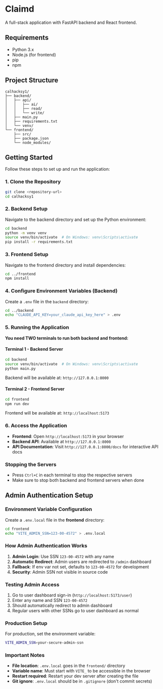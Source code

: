 # Claimd

A full-stack application with FastAPI backend and React frontend.

## Requirements

- Python 3.x
- Node.js (for frontend)
- pip
- npm

## Project Structure

```
calhacksy1/
├── backend/
│   ├── api/
│   │   ├── ai/
│   │   ├── read/
│   │   └── write/
│   ├── main.py
│   ├── requirements.txt
│   └── venv/
└── frontend/
    ├── src/
    ├── package.json
    └── node_modules/
```

## Getting Started

Follow these steps to set up and run the application:

### 1. Clone the Repository

```bash
git clone <repository-url>
cd calhacksy1
```

### 2. Backend Setup

Navigate to the backend directory and set up the Python environment:

```bash
cd backend
python -m venv venv
source venv/bin/activate  # On Windows: venv\Scripts\activate
pip install -r requirements.txt
```

### 3. Frontend Setup

Navigate to the frontend directory and install dependencies:

```bash
cd ../frontend
npm install
```

### 4. Configure Environment Variables (Backend)

Create a `.env` file in the `backend` directory:

```bash
cd ../backend
echo "CLAUDE_API_KEY=your_claude_api_key_here" > .env
```

### 5. Running the Application

**You need TWO terminals to run both backend and frontend:**

#### Terminal 1 - Backend Server
```bash
cd backend
source venv/bin/activate  # On Windows: venv\Scripts\activate
python main.py
```
Backend will be available at: `http://127.0.0.1:8000`

#### Terminal 2 - Frontend Server
```bash
cd frontend
npm run dev
```
Frontend will be available at: `http://localhost:5173`

### 6. Access the Application

- **Frontend**: Open `http://localhost:5173` in your browser
- **Backend API**: Available at `http://127.0.0.1:8000`
- **API Documentation**: Visit `http://127.0.0.1:8000/docs` for interactive API docs

### Stopping the Servers

- Press `Ctrl+C` in each terminal to stop the respective servers
- Make sure to stop both backend and frontend servers when done

## Admin Authentication Setup

### Environment Variable Configuration

Create a `.env.local` file in the **frontend** directory:

```bash
cd frontend
echo "VITE_ADMIN_SSN=123-00-4572" > .env.local
```

### How Admin Authentication Works

1. **Admin Login**: Use SSN `123-00-4572` with any name
2. **Automatic Redirect**: Admin users are redirected to `/admin` dashboard
3. **Fallback**: If env var not set, defaults to `123-00-4572` for development
4. **Security**: Admin SSN not visible in source code

### Testing Admin Access

1. Go to user dashboard sign-in (`http://localhost:5173/user`)
2. Enter any name and SSN `123-00-4572`
3. Should automatically redirect to admin dashboard
4. Regular users with other SSNs go to user dashboard as normal

### Production Setup

For production, set the environment variable:
```bash
VITE_ADMIN_SSN=your-secure-admin-ssn
```

### Important Notes

- **File location**: `.env.local` goes in the `frontend/` directory
- **Variable name**: Must start with `VITE_` to be accessible in the browser
- **Restart required**: Restart your dev server after creating the file
- **Git ignore**: `.env.local` should be in `.gitignore` (don't commit secrets)

